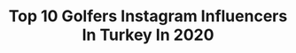---
title: Top 10 Golfers Instagram Influencers In Turkey In 2020
description: >-
  Find top golfers Instagram influencers in Turkey in 2020. Most popular hashtags: #evdekal #golf #instacar #turkey.
platform: Instagram
profiles:
  - username: "dornans.girl"
    fullname: >-
      Jamie Dornan ~Naz ☘️
    location: "Turkey"
    followers: 13718
    engagement: 653
    commentsToLikes: 0.017061
    id: ck5c4kv0p1kbr0i113f2ghx4s
    verified: false
    hashtags: "#ireland, #elvadornan, #husband, #robinhood"
  - username: "golfturk"
    fullname: >-
      GOLF TÜRK
    location: "Turkey"
    followers: 80131
    engagement: 199
    commentsToLikes: 0.039307
    id: ck13atgvos3nb0i19nvf22mei
    verified: false
    hashtags: "#photooftheday, #vag, #stole, #good"
  - username: "musa16vt"
    fullname: >-
      VolksHome
    location: "Turkey"
    followers: 9369
    engagement: 897
    commentsToLikes: 0.016764
    id: ck6uf1sdyud030j71anz9ti96
    verified: false
    hashtags: "#audirs4, #vagoon, #audigram, #dreamcar"
  - username: "mk7_r400"
    fullname: >-
      
    location: "Turkey"
    followers: 5052
    engagement: 2744
    commentsToLikes: 0.016662
    id: ck0w31z19r82s0i19tqpa1n63
    verified: false
    hashtags: "#vwgti, #vw, #vwaircooled, #golf7r"
  - username: "golfturklifestyle"
    fullname: >-
      Golf Türk LifeStyle 🇹🇷
    location: "Turkey"
    followers: 22502
    engagement: 224
    commentsToLikes: 0.001871
    id: ck13ath1ps3ok0i198agi1ipk
    verified: false
    hashtags: "#and, #garaj, #sunset, #red"
  - username: "orhancirakk"
    fullname: >-
      Orhan Çırak
    location: "Turkey"
    followers: 42778
    engagement: 187
    commentsToLikes: 0.002393
    id: ck601ko74fo0e0i14af66712k
    verified: false
    hashtags: "#orhancirakk, #antalya, #jdm, #modifiye"
  - username: "kubra.dagli"
    fullname: >-
      KÜBRA DAĞLI
    location: "Turkey"
    followers: 282403
    engagement: 624
    commentsToLikes: 0.013415
    id: ck13atlgzs49t0i193f0et0hc
    verified: true
    hashtags: "#taekwondo, #poomsae, #kickchallenge, #benibul"
  - username: "ibrahimkuzucuofficial"
    fullname: >-
      İbrahim Kuzucu
    location: "Turkey"
    followers: 8875
    engagement: 1140
    commentsToLikes: 0.011847
    id: ck8t5qlo6awfh0j78b7qhwgru
    verified: false
    hashtags: "#arabalar, #carclup, #reading, #kick"
  - username: "marulkafa"
    fullname: >-
      YILDIRIM
    location: "Turkey"
    followers: 935048
    engagement: 493
    commentsToLikes: 0.013353
    id: ck6tkjdfw4tj90j71018g4681
    verified: false
    hashtags: "#kocakafalar, #yaln, #fliptheswitch, #outwest"
  - username: "hakanchelik"
    fullname: >-
      Hakan Celik
    location: "Turkey"
    followers: 40965
    engagement: 169
    commentsToLikes: 0.041583
    id: ck5c8dfas98zt0i11zegb5o2m
    verified: true
    hashtags: "#gambia, #dream, #putin, #paris"
---